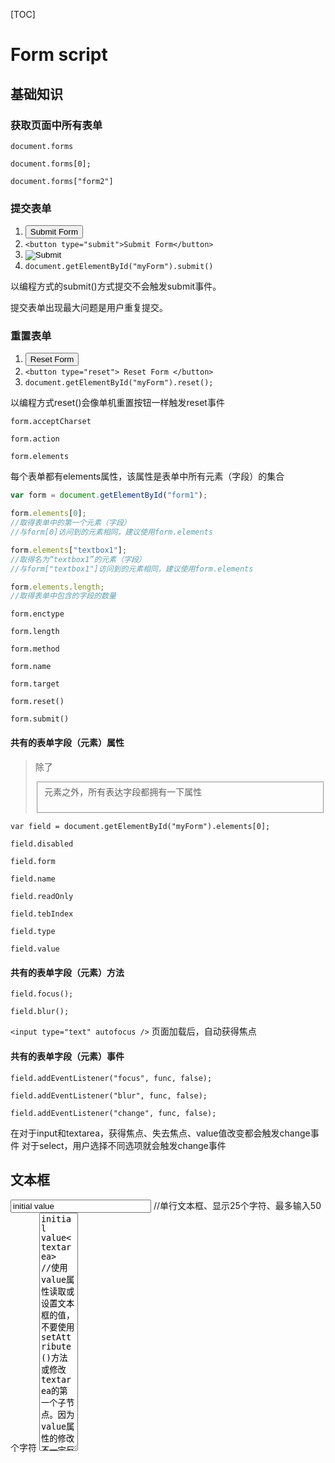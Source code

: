 [TOC]



# Form script

## 基础知识

### 获取页面中所有表单

`document.forms`

`document.forms[0];`

`document.forms["form2"]`



### 提交表单

1. <input type="submit" value="Submit Form">
2. `<button type="submit">Submit Form</button>`
3. <input type="image" src="graphic.gif">
4. `document.getElementById("myForm").submit()`



以编程方式的submit()方式提交不会触发submit事件。

提交表单出现最大问题是用户重复提交。



### 重置表单

1. <input type="reset" value="Reset Form">
2. `<button type="reset"> Reset Form </button>`
3. `document.getElementById("myForm").reset();`



以编程方式reset()会像单机重置按钮一样触发reset事件

`form.acceptCharset`

`form.action`

`form.elements`

每个表单都有elements属性，该属性是表单中所有元素（字段）的集合

```javascript
var form = document.getElementById("form1");

form.elements[0]; 
//取得表单中的第一个元素（字段）
//与form[0]访问到的元素相同，建议使用form.elements

form.elements["textbox1"]; 
//取得名为“textbox1”的元素（字段）
//与form["textbox1"]访问到的元素相同，建议使用form.elements

form.elements.length;
//取得表单中包含的字段的数量
```

`form.enctype`

`form.length`

`form.method`

`form.name`

`form.target`

`form.reset()`

`form.submit()`



#### 共有的表单字段（元素）属性

> 除了<fieldset>元素之外，所有表达字段都拥有一下属性

`var field = document.getElementById("myForm").elements[0];`

`field.disabled`

`field.form`

`field.name`

`field.readOnly`

`field.tebIndex`

`field.type`

`field.value`



#### 共有的表单字段（元素）方法

`field.focus();` 

`field.blur();`

 `<input type="text" autofocus />` 页面加载后，自动获得焦点



#### 共有的表单字段（元素）事件

`field.addEventListener("focus", func, false);`

`field.addEventListener("blur", func, false);`

`field.addEventListener("change", func, false);`

在对于input和textarea，获得焦点、失去焦点、value值改变都会触发change事件
对于select，用户选择不同选项就会触发change事件



## 文本框

<input type="text" size="25" maxLength="50" value="initial value">
	//单行文本框、显示25个字符、最多输入50个字符

<textarea rows="25" cols="5">initial value<textarea>
//使用value属性读取或设置文本框的值，不要使用setAttribute()方法或修改textarea的第一个子节点。因为value属性的修改不一定反应在DOM中
textbox.select();
	//选择文本框文本
textbox.addEventListener("select", func, false);
	//用户选择文本（要释放鼠标）触发select事件

textbox.selectionStart  //文本选取开头偏移量
textbox.selectionEnd  //文本选取结尾偏移量
	textbox.value.substring(textbox.selectionStart,textbox.selectionEnd);

textbox.setSelectionRange(start, end);


//屏蔽非数字字符输入
EventUtil.addHandler(textbox, "keypress", function(event){
    event = EventUtil.getEvent(event);
    var target = EventUtil.getTarget(event);
    var charCode = EventUtil.getCharCode(event);
    
    if (!/\d/.test(String.fromCharCode(charCode)) && charCode > 9 && !event.ctrlKey){
        EventUtil.preventDefault(event);
    }

});

//操作剪切板
//事件
textbox.addEventListener("beforecopy", func, false);
textbox.addEventListener("copy", func, false);
textbox.addEventListener("beforecut", func, false);
textbox.addEventListener("cut", func, false);
textbox.addEventListener("beforepaste", func, false);
textbox.addEventListener("paste", func, false);

//clipboardDate对象
var clipboardData = event.clipboardDate || window.clipboardDate
clipboardDate.getData();
clipboardDate.setData();
clipboardDate.clearData();


//自动验证
<input type="text" name="username" required>
	var isUsernameRequired = document.forms[0].elements["username"].required; //检查username是否为必填字段
	var isRequiredSupported = "required" in document.createElement("input"); //测试浏览器是否支持required属性

//特定类型浏览器验证
<input type="email" name="email">
<input type="utl" name="homepage">

//数值范围
<input type="number" min="0" max="100" step="5" name="count">

//输入模式
<input type="text" pattern="\d+" name="count">
	var pattern = document.forms[0].elements["count"].pattern;
	var isPatternSupported = "pattern" in document.createElement("input");

//检测有效性
if (document.forms[0].elements[0].checkValidity()){

};
if (document.forms[0].checkValidity()){

};

input.validity.customError;
input.validity.patternMismatch;
input.validity.rangeOverflow;
input.validity.rangeUnderflow;
input.validity.stepMisMatch;
input.validity.tooLong;
input.validity.typeMismatch;
input.validity.valid;
input.validity.valueMissing;

//禁用验证
<form method="post" action="signup.php" novalidate>
	document.forms[0].noValidate = "true";
​	


## 选择框脚本

<select>, <option>

//select对象属性方法
select.add(newOption,relOption);
select.multiple;
select.options;
select.remove(index);
select.selectedIndex;
select.size;
//option对象属性
option.index;
option.lable;
option.selected;
option.text;
option.value;

	//用常规的DOM功能访问效率较低，推荐使用form专用的属性方法访问。
	var selectbox = document.forms[0].elements["location"];
	//不推荐
	var text = selectbox.option[0].firstChild.nodeValue;
	var value = selectbox.option[0].getAttribute("value");
	//推荐
	var text = selectbox.option[0].text;
	var text = selectbox.option[0].value;

//选择选项
selectbox.selectedIndex
	var selectedOption = selectbox.option[selectbox.selectedIndex]; 
	//对于只允许选择一项的选择框，可以使用选择框的selectedIndex属性选中
	//对于只多选选择框，设置selectedIndex会导致取消以前的所有选项并选择指定的那一项，读取selectedIndex则只会返回选中项中的第一项
	selectbox.options[0].selected = true;
	//设置第一个option为选中项，单选选择框会取消其他已选项选择。



//添加选项
//方法1，DOM常规方式
var newOption = document.createElement("option");
newOption.appendChild(document.createTextNode("Option text"));
newOptioin.setAttribute("value", "Option value");
selectbox.appendChild(newOption);

//方法2, 使用Option构造函数
var newOption = new Option("Option text", "Option value");
selectBox.appendChild(newOption); //在ie8及之前的版本中有问题

//方法3，使用选择框的add()方法，最佳方案
var newOption = new Option("Option text", "Option value");
selectBox.add(newOption, undefined);  //第二个参数为undefined，新选项插入到列表最后

//移除选项
//方法1，DOM的removerChild()
selectbox.removeChild(selectbox.option[0]); //移除第一项

//方法2，使用选择框的remove()方法
selectbox.remove(0); //移除第一项

//方法3，将相应选项设置为null
selectbox.option[0] = null //移除第一项



//移动和重排选项
//移动选项使用appendChild(),DOM appendChild()方法传入一个文档中已有元素，那么会从该元素父节点中自动移除它，再把它添加到指定位置。
var selectbox1 = document.getElementById("selLocations1");
var selectbox2 = document.getElementById("selLocations2");
selectbox2.appendChild(selectbox1.option[0]);

//重排选项使用insertBefore(),
var optionToMove = selectbox.options[1];
selectbox.insertBefore(optionToMove, selectbox.options[optionToMove.index - 1]); //在选项框中向前移动一个选项的位置

var optionToMove = selectbox.options[1];
selectbox.insertBefore(optionToMove, selectbox.options[optionToMove.index + 2]); //在选项框中向后移动一个选项的位置



## 表单序列化





## 富文本编辑



























